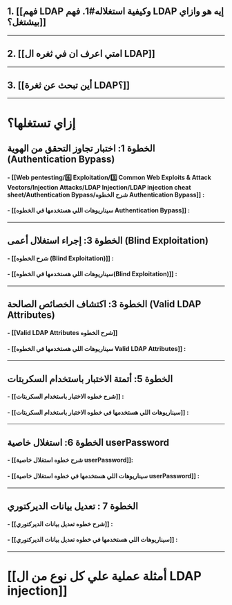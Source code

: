 
## 1.    [[فهم LDAP وكيفية استغلاله#1. فهم LDAP إيه هو وازاي بيشتغل؟]]

---
## 2. [[امتي اعرف ان في ثغره ال  LDAP]]
---
## 3. [[أين تبحث عن ثغرة LDAP؟]]

---

# إزاي تستغلها؟

## الخطوة 1: اختبار تجاوز التحقق من الهوية (Authentication Bypass)

#### -  [[Web pentesting/6️⃣ Exploitation/3️⃣ Common Web Exploits & Attack Vectors/Injection Attacks/LDAP Injection/LDAP injection cheat sheet/Authentication Bypass/شرح الخطوه Authentication Bypass]] :
#### - [[سيناريوهات اللي هستخدمها في الخطوه Authentication Bypass]] :
---

## الخطوة 3: إجراء استغلال أعمى (Blind Exploitation)

#### - [[شرح الخطوه (Blind Exploitation)]] :
#### -  [[سيناريوهات اللي هستخدمها في الخطوه(Blind Exploitation)]] :
---

## الخطوة 3: اكتشاف الخصائص الصالحة (Valid LDAP Attributes)
 #### - [[Valid LDAP Attributes شرح الخطوه]]
#### - [[سيناريوهات اللي هستخدمها في الخطوه Valid LDAP Attributes]] :
---

## الخطوة 5: أتمتة الاختبار باستخدام السكربتات
 #### - [[شرح خطوه الاختبار باستخدام السكربتات]] :
 #### - [[سيناريوهات اللي هستخدمها في خطوه الاختبار باستخدام السكربتات]] :

---

## الخطوة 6: استغلال خاصية userPassword
#### - [[شرح خطوه  استغلال خاصية userPassword]]: 
#### - [[سيناريوهات اللي هستخدمها في خطوه استغلال خاصية userPassword]] :


---
## الخطوة 7 :  تعديل بيانات الديركتوري 

 #### -  [[شرح خطوه  تعديل بيانات الديركتوري]] :
 #### - [[سيناريوهات اللي هستخدمها في خطوه تعديل بيانات الديركتوري]] :
---

# [[أمثلة عملية علي كل نوع من ال LDAP injection]]
